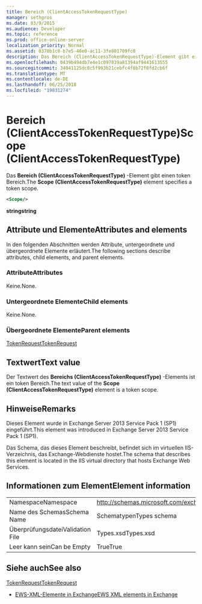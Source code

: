 ```yaml
---
title: Bereich (ClientAccessTokenRequestType)
manager: sethgros
ms.date: 03/9/2015
ms.audience: Developer
ms.topic: reference
ms.prod: office-online-server
localization_priority: Normal
ms.assetid: 0370b1c0-b7e5-46e0-ac11-3fe801709fc8
description: Das Bereich (ClientAccessTokenRequestType)-Element gibt einen token Bereich.
ms.openlocfilehash: 0439b494db7e4e1c097039a81394af9441613555
ms.sourcegitcommit: 34041125dc8c5f993b21cebfc4f8b72f0fd2cb6f
ms.translationtype: MT
ms.contentlocale: de-DE
ms.lasthandoff: 06/25/2018
ms.locfileid: "19831274"
---
```

# <a name="scope-clientaccesstokenrequesttype"></a><span data-ttu-id="ec799-103">Bereich (ClientAccessTokenRequestType)</span><span class="sxs-lookup"><span data-stu-id="ec799-103">Scope (ClientAccessTokenRequestType)</span></span>

<span data-ttu-id="ec799-104">Das **Bereich (ClientAccessTokenRequestType)** -Element gibt einen token Bereich.</span><span class="sxs-lookup"><span data-stu-id="ec799-104">The **Scope (ClientAccessTokenRequestType)** element specifies a token scope.</span></span> 
  
```XML
<Scope/>
```

 <span data-ttu-id="ec799-105">**string**</span><span class="sxs-lookup"><span data-stu-id="ec799-105">**string**</span></span>
## <a name="attributes-and-elements"></a><span data-ttu-id="ec799-106">Attribute und Elemente</span><span class="sxs-lookup"><span data-stu-id="ec799-106">Attributes and elements</span></span>

<span data-ttu-id="ec799-107">In den folgenden Abschnitten werden Attribute, untergeordnete und übergeordnete Elemente erläutert.</span><span class="sxs-lookup"><span data-stu-id="ec799-107">The following sections describe attributes, child elements, and parent elements.</span></span>
  
### <a name="attributes"></a><span data-ttu-id="ec799-108">Attribute</span><span class="sxs-lookup"><span data-stu-id="ec799-108">Attributes</span></span>

<span data-ttu-id="ec799-109">Keine.</span><span class="sxs-lookup"><span data-stu-id="ec799-109">None.</span></span>
  
### <a name="child-elements"></a><span data-ttu-id="ec799-110">Untergeordnete Elemente</span><span class="sxs-lookup"><span data-stu-id="ec799-110">Child elements</span></span>

<span data-ttu-id="ec799-111">Keine.</span><span class="sxs-lookup"><span data-stu-id="ec799-111">None.</span></span>
  
### <a name="parent-elements"></a><span data-ttu-id="ec799-112">Übergeordnete Elemente</span><span class="sxs-lookup"><span data-stu-id="ec799-112">Parent elements</span></span>

[<span data-ttu-id="ec799-113">TokenRequest</span><span class="sxs-lookup"><span data-stu-id="ec799-113">TokenRequest</span></span>](tokenrequest.md)
  
## <a name="text-value"></a><span data-ttu-id="ec799-114">Textwert</span><span class="sxs-lookup"><span data-stu-id="ec799-114">Text value</span></span>

<span data-ttu-id="ec799-115">Der Textwert des **Bereichs (ClientAccessTokenRequestType)** -Elements ist ein token Bereich.</span><span class="sxs-lookup"><span data-stu-id="ec799-115">The text value of the **Scope (ClientAccessTokenRequestType)** element is a token scope.</span></span> 
  
## <a name="remarks"></a><span data-ttu-id="ec799-116">Hinweise</span><span class="sxs-lookup"><span data-stu-id="ec799-116">Remarks</span></span>

<span data-ttu-id="ec799-117">Dieses Element wurde in Exchange Server 2013 Service Pack 1 (SP1) eingeführt.</span><span class="sxs-lookup"><span data-stu-id="ec799-117">This element was introduced in Exchange Server 2013 Service Pack 1 (SP1).</span></span>
  
<span data-ttu-id="ec799-118">Das Schema, das dieses Element beschreibt, befindet sich im virtuellen IIS-Verzeichnis, das Exchange-Webdienste hostet.</span><span class="sxs-lookup"><span data-stu-id="ec799-118">The schema that describes this element is located in the IIS virtual directory that hosts Exchange Web Services.</span></span>
  
## <a name="element-information"></a><span data-ttu-id="ec799-119">Informationen zum Element</span><span class="sxs-lookup"><span data-stu-id="ec799-119">Element information</span></span>

|||
|:-----|:-----|
|<span data-ttu-id="ec799-120">Namespace</span><span class="sxs-lookup"><span data-stu-id="ec799-120">Namespace</span></span>  <br/> |http://schemas.microsoft.com/exchange/services/2006/types  <br/> |
|<span data-ttu-id="ec799-121">Name des Schemas</span><span class="sxs-lookup"><span data-stu-id="ec799-121">Schema Name</span></span>  <br/> |<span data-ttu-id="ec799-122">Schematypen</span><span class="sxs-lookup"><span data-stu-id="ec799-122">Types schema</span></span>  <br/> |
|<span data-ttu-id="ec799-123">Überprüfungsdatei</span><span class="sxs-lookup"><span data-stu-id="ec799-123">Validation File</span></span>  <br/> |<span data-ttu-id="ec799-124">Types.xsd</span><span class="sxs-lookup"><span data-stu-id="ec799-124">Types.xsd</span></span>  <br/> |
|<span data-ttu-id="ec799-125">Leer kann sein</span><span class="sxs-lookup"><span data-stu-id="ec799-125">Can be Empty</span></span>  <br/> |<span data-ttu-id="ec799-126">True</span><span class="sxs-lookup"><span data-stu-id="ec799-126">True</span></span>  <br/> |
   
## <a name="see-also"></a><span data-ttu-id="ec799-127">Siehe auch</span><span class="sxs-lookup"><span data-stu-id="ec799-127">See also</span></span>



[<span data-ttu-id="ec799-128">TokenRequest</span><span class="sxs-lookup"><span data-stu-id="ec799-128">TokenRequest</span></span>](tokenrequest.md)


- [<span data-ttu-id="ec799-129">EWS-XML-Elemente in Exchange</span><span class="sxs-lookup"><span data-stu-id="ec799-129">EWS XML elements in Exchange</span></span>](ews-xml-elements-in-exchange.md)

